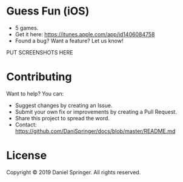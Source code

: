 # Guess Fun (iOS)
- 5 games.
- Get it here: https://itunes.apple.com/app/id1406084758
- Found a bug? Want a feature? Let us know!

PUT SCREENSHOTS HERE



# Contributing
Want to help? You can:
- Suggest changes by creating an Issue.
- Submit your own fix or improvements by creating a Pull Request.
- Share this project to spread the word.
- Contact: https://github.com/DaniSpringer/docs/blob/master/README.md

# License
Copyright © 2019 Daniel Springer. All rights reserved.